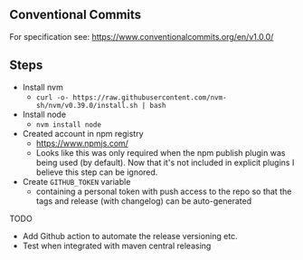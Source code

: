 


## Conventional Commits
For specification see: https://www.conventionalcommits.org/en/v1.0.0/

## Steps
* Install nvm
  * ```curl -o- https://raw.githubusercontent.com/nvm-sh/nvm/v0.39.0/install.sh | bash```
* Install node
  * `nvm install node` 
* Created account in npm registry
  * https://www.npmjs.com/
  * Looks like this was only required when the npm publish plugin was being used (by default). Now that it's not included in explicit plugins I believe this step can be ignored.
* Create `GITHUB_TOKEN` variable
  * containing a personal token with push access to the repo so that the tags and release (with changelog) can be auto-generated

TODO
* Add Github action to automate the release versioning etc.
* Test when integrated with maven central releasing